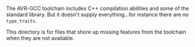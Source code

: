 The AVR-GCC toolchain includes C++ compilation abilities and some of the
standard library.  But it doesn't supply everything...for instance there
are no `type_traits`.

This directory is for files that shore up missing features from the toolchain 
when they are not available.
